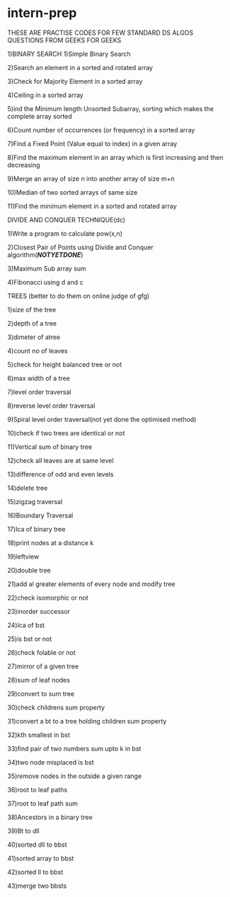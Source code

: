 # intern-prep

THESE ARE PRACTISE CODES FOR FEW STANDARD DS ALGOS QUESTIONS FROM GEEKS FOR GEEKS


1)BINARY SEARCH
1)Simple Binary Search

2)Search an element in a sorted and rotated array

3)Check for Majority Element in a sorted array

4)Ceiling in a sorted array

5)ind the Minimum length Unsorted Subarray, sorting which makes the complete array sorted

6)Count number of occurrences (or frequency) in a sorted array

7)Find a Fixed Point (Value equal to index) in a given array

8)Find the maximum element in an array which is first increasing and then decreasing

9)Merge an array of size n into another array of size m+n

10)Median of two sorted arrays of same size

11)Find the minimum element in a sorted and rotated array


DIVIDE AND CONQUER TECHNIQUE(dc)

1)Write a program to calculate pow(x,n)

2)Closest Pair of Points using Divide and Conquer algorithm(*******NOTYETDONE*******)

3)Maximum Sub array sum

4)Fibonacci using d and c

TREES (better to do them on online judge of gfg)

1)size of the tree

2)depth of a tree

3)dimeter of atree

4)count no of leaves

5)check for height balanced tree or not

6)max width of a tree

7)level order traversal

8)reverse level order traversal

9)Spiral level order traversal(not yet done the optimised method)

10)check if two trees are identical or not

11)Vertical sum of binary tree

12)check all leaves are at same level

13)difference of odd and even levels

14)delete tree

15)zigzag traversal

16)Boundary Traversal

17)lca of binary tree 

18)print nodes at a distance k

19)leftview

20)double tree

21)add al greater elements of every node and modify tree

22)check isomorphic or not

23)inorder successor

24)lca of bst

25)is bst or not

26)check folable or not

27)mirror of a given tree

28)sum of leaf nodes

29)convert to sum tree

30)check childrens sum property

31)convert a bt to a tree holding children sum property

32)kth smallest in bst

33)find pair of two numbers sum upto k in bst

34)two node misplaced is bst

35)remove nodes in the outside a given range

36)root to leaf paths

37)root to leaf path sum

38)Ancestors in a binary tree

39)Bt to dll

40)sorted dll to bbst

41)sorted array to bbst

42)sorted ll to bbst

43)merge two bbsts



